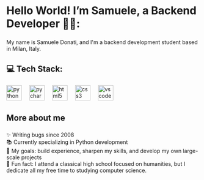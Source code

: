 <h1 align="left">Hello World! I’m Samuele, a Backend Developer 👋🏻:</h1>

###

<p align="left">My name is Samuele Donati, and I'm a backend development student based in Milan, Italy.</p>

###

<h2 align="left">💻 Tech Stack:</h2>

###

<div align="left">
  <img src="https://cdn.jsdelivr.net/gh/devicons/devicon/icons/python/python-original.svg" height="40" alt="python logo"  />
  <img width="12" />
  <img src="https://cdn.jsdelivr.net/gh/devicons/devicon/icons/pycharm/pycharm-original.svg" height="40" alt="pycharm logo"  />
  <img width="12" />
  <img src="https://cdn.jsdelivr.net/gh/devicons/devicon/icons/html5/html5-original.svg" height="40" alt="html5 logo"  />
  <img width="12" />
  <img src="https://cdn.jsdelivr.net/gh/devicons/devicon/icons/css3/css3-original.svg" height="40" alt="css3 logo"  />
  <img width="12" />
  <img src="https://cdn.jsdelivr.net/gh/devicons/devicon/icons/vscode/vscode-original.svg" height="40" alt="vscode logo"  />
</div>

###

<h2 align="left">More about me</h2>

###

<p align="left">
✨ Writing bugs since 2008<br>
📚 Currently specializing in Python development<br>
🎯 My goals: build experience, sharpen my skills, and develop my own large-scale projects<br>
🎲 Fun fact: I attend a classical high school focused on humanities, but I dedicate all my free time to studying computer science.
</p>

